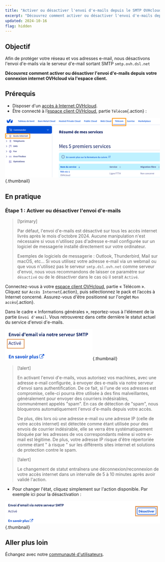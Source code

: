 ```yaml
---
title: "Activer ou désactiver l'envoi d'e-mails depuis le SMTP OVHcloud"
excerpt: "Découvrez comment activer ou désactiver l'envoi d'e-mails depuis votre connexion OVHcloud via l'espace client"
updated: 2024-10-16
flag: hidden
---
```


## Objectif

Afin de protéger votre réseau et vos adresses e-mail, nous désactivons l'envoi d'e-mails via le serveur d'e-mail sortant SMTP `smtp.ovh.dsl.net`

**Découvrez comment activer ou désactiver l'envoi d'e-mails depuis votre connexion internet OVHcloud via l'espace client.**

## Prérequis

- Disposer d'un [accès à Internet OVHcloud](https://www.ovhtelecom.fr/offre-internet/).
- Être connecté à l’[espace client OVHcloud](/links/manager), partie `Télécom`{.action} :

![espace client Telecom Accès Internet](/pages/assets/screens/control_panel/product-selection/telecom/tpl-telecom-01-fr-internet.png){.thumbnail}

## En pratique

### Étape 1 : Activer ou désactiver l'envoi d'e-mails

> [!primary]
>
> Par défaut, l'envoi d'e-mails est désactivé sur tous les accès internet livrés après le mois d'octobre 2024. Aucune manipulation n'est nécessaire si vous n'utilisez pas d'adresse e-mail configurée sur un logiciel de messagerie installé directement sur votre ordinateur.
>
> Exemples de logiciels de messagerie : Outlook, Thunderbird, Mail sur macOS, etc... Si vous utilisez votre adresse e-mail via un webmail ou que vous n'utilisez pas le serveur `smtp.dsl.ovh.net` comme serveur d'envoi, nous vous recommandons de laisser ce paramètre sur `désactivé` ou de le désactiver dans le cas où il serait `Activé`.
>

Connectez-vous à votre [espace client OVHcloud](/links/manager), partie « Télécom ». Cliquez sur `Accès Internet`{.action}, puis sélectionnez le pack et l’accès à Internet concerné. Assurez-vous d'être positionné sur l'onglet `Mon accès`{.action}.

Dans le cadre « Informations générales », reportez-vous à l'élément de la partie `Envoi d'email`. Vous retrouverez dans cette dernière le statut actuel du service d'envoi d'e-mails.

![Mail Sending status](images/MailSending-Status.png){.thumbnail}

> [!alert]
>
> En activant l'envoi d'e-mails, vous autorisez vos machines, avec une adresse e-mail configurée, à envoyer des e-mails via notre serveur d'envoi sans authentification. De ce fait, si l'une de vos adresses est compromise, celle-ci pourra être utilisée à des fins malveillantes, généralement pour envoyer des courriers indésirables, communément appelés "spam". En cas de détection de "spam", nous bloquerons automatiquement l'envoi d'e-mails depuis votre accès.
>
> De plus, dès lors où une adresse e-mail ou une adresse IP (celle de votre accès internet) est détectée comme étant utilisée pour des envois de courrier indésirable, elle se verra être systématiquement bloquée par les adresses de vos correspondants même si votre e-mail est légitime. De plus, votre adresse IP risque d'être répertoriée comme étant " à risque " sur les différents sites internet et solutions de protection contre le spam.
>

> [!alert]
>
> Le changement de statut entraînera une déconnexion/reconnexion de votre accès internet dans un intervalle de 5 à 10 minutes après avoir validé l'action.
>

- Pour changer l'état, cliquez simplement sur l'action disponible. Par exemple ici pour la désactivation :

![Mail Sending status](images/MailSending-Disable.png){.thumbnail}

## Aller plus loin

Échangez avec notre [communauté d'utilisateurs](/links/community).